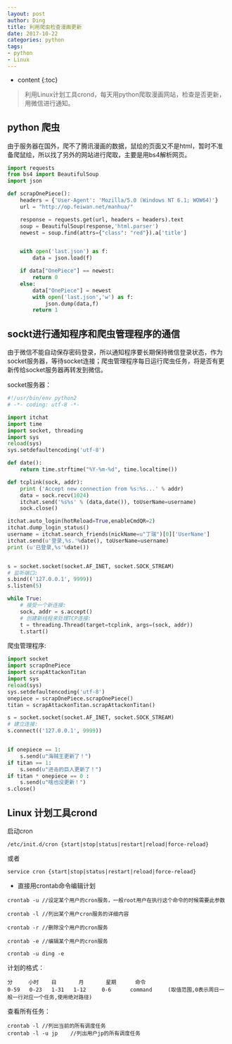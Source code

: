 ```yaml
---
layout: post
author: Ding
title: 利用爬虫检查漫画更新
date: 2017-10-22
categories: python
tags:
- python
- Linux
---
```


* content
{:toc}

> 利用Linux计划工具crond，每天用python爬取漫画网站，检查是否更新，用微信进行通知。




## python 爬虫

由于服务器在国外，爬不了腾讯漫画的数据，鼠绘的页面又不是html，暂时不准备爬鼠绘，所以找了另外的网站进行爬取，主要是用bs4解析网页。

```python
import requests
from bs4 import BeautifulSoup
import json

def scrapOnePiece():
    headers = {'User-Agent': 'Mozilla/5.0 (Windows NT 6.1; WOW64)'}
    url = "http://op.feiwan.net/manhua/"

    response = requests.get(url, headers = headers).text
    soup = BeautifulSoup(response,'html.parser')
    newest = soup.find(attrs={"class": "red"}).a['title']


    with open('last.json') as f:
        data = json.load(f)

    if data["OnePiece"] == newest:
        return 0
    else:
        data["OnePiece"] = newest
        with open('last.json','w') as f:
            json.dump(data,f)
        return 1
```

## sockt进行通知程序和爬虫管理程序的通信

由于微信不能自动保存密码登录，所以通知程序要长期保持微信登录状态，作为socket服务器，等待socket连接；爬虫管理程序每日运行爬虫任务，将是否有更新传给socket服务器再转发到微信。

socket服务器：

```python
#!/usr/bin/env python2
# -*- coding: utf-8 -*-

import itchat
import time
import socket, threading
import sys
reload(sys)
sys.setdefaultencoding('utf-8')

def date():
    return time.strftime("%Y-%m-%d", time.localtime())

def tcplink(sock, addr):
    print ('Accept new connection from %s:%s...' % addr)
    data = sock.recv(1024)
    itchat.send('%s%s' % (data,date()), toUserName=username)
    sock.close()

itchat.auto_login(hotReload=True,enableCmdQR=2)
itchat.dump_login_status()
username = itchat.search_friends(nickName=u"丁瑞")[0]['UserName']
itchat.send(u'登录,%s.'%date(), toUserName=username)
print (u'已登录,%s'%date())


s = socket.socket(socket.AF_INET, socket.SOCK_STREAM)
# 监听端口:
s.bind(('127.0.0.1', 9999))
s.listen(5)

while True:
    # 接受一个新连接:
    sock, addr = s.accept()
    # 创建新线程来处理TCP连接:
    t = threading.Thread(target=tcplink, args=(sock, addr))
    t.start()
```

爬虫管理程序:

```python
import socket
import scrapOnePiece
import scrapAttackonTitan
import sys
reload(sys)
sys.setdefaultencoding('utf-8')
onepiece = scrapOnePiece.scrapOnePiece()
titan = scrapAttackonTitan.scrapAttackonTitan()

s = socket.socket(socket.AF_INET, socket.SOCK_STREAM)
# 建立连接:
s.connect(('127.0.0.1', 9999))


if onepiece == 1:
    s.send(u"海贼王更新了！")
if titan == 1:
    s.send(u"进击的巨人更新了！")
if titan * onepiece == 0 :
    s.send(u"啥也没更新！")
s.close()
```

## Linux 计划工具crond

启动cron
```
/etc/init.d/cron {start|stop|status|restart|reload|force-reload}
```

或者

```
service cron {start|stop|status|restart|reload|force-reload}
```

- 直接用crontab命令编辑计划

```
crontab -u //设定某个用户的cron服务，一般root用户在执行这个命令的时候需要此参数

crontab -l //列出某个用户cron服务的详细内容

crontab -r //删除没个用户的cron服务

crontab -e //编辑某个用户的cron服务

crontab -u ding -e
```

计划的格式：
```
分     小时    日       月       星期      命令
0-59   0-23   1-31   1-12     0-6      command     (取值范围,0表示周日一般一行对应一个任务,使用绝对路径)
```

查看所有任务：
```
crontab -l //列出当前的所有调度任务
crontab -l -u jp    //列出用户jp的所有调度任务
```
